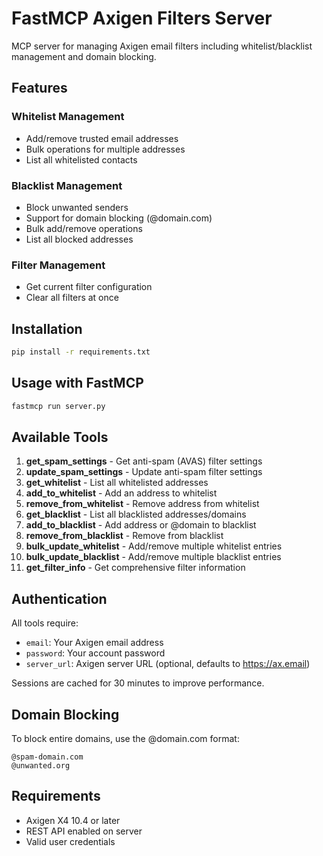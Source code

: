 # FastMCP Axigen Filters Server

MCP server for managing Axigen email filters including whitelist/blacklist management and domain blocking.

## Features

### Whitelist Management
- Add/remove trusted email addresses
- Bulk operations for multiple addresses
- List all whitelisted contacts

### Blacklist Management
- Block unwanted senders
- Support for domain blocking (@domain.com)
- Bulk add/remove operations
- List all blocked addresses

### Filter Management
- Get current filter configuration
- Clear all filters at once

## Installation

```bash
pip install -r requirements.txt
```

## Usage with FastMCP

```bash
fastmcp run server.py
```

## Available Tools

1. **get_spam_settings** - Get anti-spam (AVAS) filter settings
2. **update_spam_settings** - Update anti-spam filter settings
3. **get_whitelist** - List all whitelisted addresses
4. **add_to_whitelist** - Add an address to whitelist
5. **remove_from_whitelist** - Remove address from whitelist
6. **get_blacklist** - List all blacklisted addresses/domains
7. **add_to_blacklist** - Add address or @domain to blacklist
8. **remove_from_blacklist** - Remove from blacklist
9. **bulk_update_whitelist** - Add/remove multiple whitelist entries
10. **bulk_update_blacklist** - Add/remove multiple blacklist entries
11. **get_filter_info** - Get comprehensive filter information

## Authentication

All tools require:
- `email`: Your Axigen email address
- `password`: Your account password
- `server_url`: Axigen server URL (optional, defaults to https://ax.email)

Sessions are cached for 30 minutes to improve performance.

## Domain Blocking

To block entire domains, use the @domain.com format:
```
@spam-domain.com
@unwanted.org
```

## Requirements

- Axigen X4 10.4 or later
- REST API enabled on server
- Valid user credentials